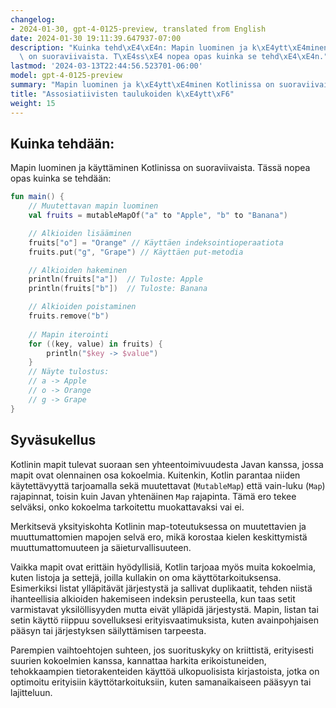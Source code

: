 ```yaml
---
changelog:
- 2024-01-30, gpt-4-0125-preview, translated from English
date: 2024-01-30 19:11:39.647937-07:00
description: "Kuinka tehd\xE4\xE4n: Mapin luominen ja k\xE4ytt\xE4minen Kotlinissa\
  \ on suoraviivaista. T\xE4ss\xE4 nopea opas kuinka se tehd\xE4\xE4n."
lastmod: '2024-03-13T22:44:56.523701-06:00'
model: gpt-4-0125-preview
summary: "Mapin luominen ja k\xE4ytt\xE4minen Kotlinissa on suoraviivaista."
title: "Assosiatiivisten taulukoiden k\xE4ytt\xF6"
weight: 15
---
```


## Kuinka tehdään:
Mapin luominen ja käyttäminen Kotlinissa on suoraviivaista. Tässä nopea opas kuinka se tehdään:

```Kotlin
fun main() {
    // Muutettavan mapin luominen
    val fruits = mutableMapOf("a" to "Apple", "b" to "Banana")

    // Alkioiden lisääminen
    fruits["o"] = "Orange" // Käyttäen indeksointioperaatiota
    fruits.put("g", "Grape") // Käyttäen put-metodia

    // Alkioiden hakeminen
    println(fruits["a"])  // Tuloste: Apple
    println(fruits["b"])  // Tuloste: Banana

    // Alkioiden poistaminen
    fruits.remove("b")
    
    // Mapin iterointi
    for ((key, value) in fruits) {
        println("$key -> $value")
    }
    // Näyte tulostus:
    // a -> Apple
    // o -> Orange
    // g -> Grape
}
```

## Syväsukellus
Kotlinin mapit tulevat suoraan sen yhteentoimivuudesta Javan kanssa, jossa mapit ovat olennainen osa kokoelmia. Kuitenkin, Kotlin parantaa niiden käytettävyyttä tarjoamalla sekä muutettavat (`MutableMap`) että vain-luku (`Map`) rajapinnat, toisin kuin Javan yhtenäinen `Map` rajapinta. Tämä ero tekee selväksi, onko kokoelma tarkoitettu muokattavaksi vai ei.

Merkitsevä yksityiskohta Kotlinin map-toteutuksessa on muutettavien ja muuttumattomien mapojen selvä ero, mikä korostaa kielen keskittymistä muuttumattomuuteen ja säieturvallisuuteen.

Vaikka mapit ovat erittäin hyödyllisiä, Kotlin tarjoaa myös muita kokoelmia, kuten listoja ja settejä, joilla kullakin on oma käyttötarkoituksensa. Esimerkiksi listat ylläpitävät järjestystä ja sallivat duplikaatit, tehden niistä ihanteellisia alkioiden hakemiseen indeksin perusteella, kun taas setit varmistavat yksilöllisyyden mutta eivät ylläpidä järjestystä. Mapin, listan tai setin käyttö riippuu sovelluksesi erityisvaatimuksista, kuten avainpohjaisen pääsyn tai järjestyksen säilyttämisen tarpeesta.

Parempien vaihtoehtojen suhteen, jos suorituskyky on kriittistä, erityisesti suurien kokoelmien kanssa, kannattaa harkita erikoistuneiden, tehokkaampien tietorakenteiden käyttöä ulkopuolisista kirjastoista, jotka on optimoitu erityisiin käyttötarkoituksiin, kuten samanaikaiseen pääsyyn tai lajitteluun.
